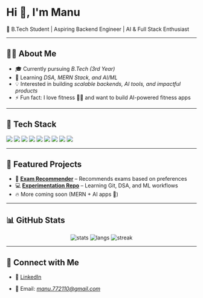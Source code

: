 # Hi 👋, I'm Manu  
🚀 B.Tech Student | Aspiring Backend Engineer | AI & Full Stack Enthusiast  

---

## 👨‍💻 About Me
- 🎓 Currently pursuing *B.Tech (3rd Year)*
- 🌱 Learning *DSA, MERN Stack, and AI/ML*
- 💡 Interested in building *scalable backends, AI tools, and impactful products*
- ⚡ Fun fact: I love fitness 🏋‍♂ and want to build AI-powered fitness apps

---

## 🚀 Tech Stack
<p>
  <img src="https://img.shields.io/badge/Python-3670A0?style=for-the-badge&logo=python&logoColor=ffdd54"/>
  <img src="https://img.shields.io/badge/Java-ED8B00?style=for-the-badge&logo=java&logoColor=white"/>
  <img src="https://img.shields.io/badge/JavaScript-323330?style=for-the-badge&logo=javascript&logoColor=F7DF1E"/>
  <img src="https://img.shields.io/badge/React-20232A?style=for-the-badge&logo=react&logoColor=61DAFB"/>
  <img src="https://img.shields.io/badge/Node.js-43853D?style=for-the-badge&logo=node.js&logoColor=white"/>
  <img src="https://img.shields.io/badge/Express.js-404D59?style=for-the-badge"/>
  <img src="https://img.shields.io/badge/MongoDB-4EA94B?style=for-the-badge&logo=mongodb&logoColor=white"/>
  <img src="https://img.shields.io/badge/HTML5-E34F26?style=for-the-badge&logo=html5&logoColor=white"/>
  <img src="https://img.shields.io/badge/CSS3-1572B6?style=for-the-badge&logo=css3&logoColor=white"/>
</p>

---

## 📂 Featured Projects
- 📝 **[Exam Recommender](https://github.com/Manu77211/Exam-Recommender-b)** – Recommends exams based on preferences  
- 💻 **[Experimentation Repo](https://github.com/Manu77211/Experimentation)** – Learning Git, DSA, and ML workflows  
- 🔥 More coming soon (MERN + AI apps 🚀)

---

## 📊 GitHub Stats
<p align="center">
  <img src="https://github-readme-stats.vercel.app/api?username=Manu77211&show_icons=true&theme=radical" alt="stats" />
  <img src="https://github-readme-stats.vercel.app/api/top-langs/?username=Manu77211&layout=compact&theme=radical" alt="langs" />
  <img src="https://github-readme-streak-stats.herokuapp.com/?user=Manu77211&theme=radical" alt="streak"/>
</p>

---

## 🤝 Connect with Me
- 💼 [LinkedIn]((https://www.linkedin.com/in/manu-s-b98151308/))  
  
- 📧 Email: *manu.772110@gmail.com*
